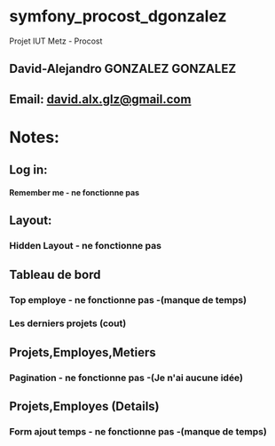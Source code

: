 # symfony_procost_dgonzalez
Projet IUT Metz - Procost

## David-Alejandro GONZALEZ GONZALEZ 
## Email: david.alx.glz@gmail.com

# Notes:

## Log in:
#### Remember me - ne fonctionne pas

## Layout:
### Hidden Layout - ne fonctionne pas

## Tableau de bord
### Top employe - ne fonctionne pas -(manque de temps)
### Les derniers projets (cout) 

## Projets,Employes,Metiers
### Pagination - ne fonctionne pas -(Je n'ai aucune idée)

## Projets,Employes (Details)
### Form ajout temps - ne fonctionne pas -(manque de temps)
